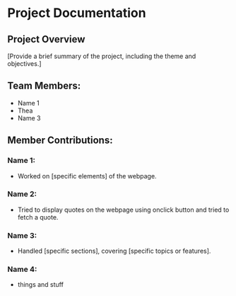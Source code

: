 # Project Documentation

## Project Overview

[Provide a brief summary of the project, including the theme and objectives.]

## Team Members:

-   Name 1
-   Thea 
-   Name 3 

## Member Contributions:

### Name 1:

-   Worked on [specific elements] of the webpage.

### Name 2:

-   Tried to display quotes on the webpage using onclick button and tried to fetch a quote. 

### Name 3:

-   Handled [specific sections], covering [specific topics or features].

### Name 4:

- things and stuff